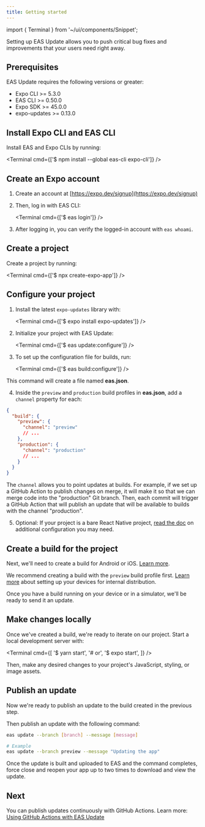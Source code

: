 ```yaml
---
title: Getting started
---
```


import { Terminal } from '~/ui/components/Snippet';

Setting up EAS Update allows you to push critical bug fixes and improvements that your users need right away.

## Prerequisites

EAS Update requires the following versions or greater:

- Expo CLI >= 5.3.0
- EAS CLI >= 0.50.0
- Expo SDK >= 45.0.0
- expo-updates >= 0.13.0

## Install Expo CLI and EAS CLI

Install EAS and Expo CLIs by running:

<Terminal cmd={['$ npm install --global eas-cli expo-cli']} />

## Create an Expo account

1. Create an account at [https://expo.dev/signup](https://expo.dev/signup)
2. Then, log in with EAS CLI:

   <Terminal cmd={['$ eas login']} />

3. After logging in, you can verify the logged-in account with `eas whoami`.

## Create a project

Create a project by running:

<Terminal cmd={['$ npx create-expo-app']} />

## Configure your project

1. Install the latest `expo-updates` library with:

   <Terminal cmd={['$ expo install expo-updates']} />

2. Initialize your project with EAS Update:

   <Terminal cmd={['$ eas update:configure']} />

3. To set up the configuration file for builds, run:

   <Terminal cmd={['$ eas build:configure']} />

This command will create a file named **eas.json**.

4. Inside the `preview` and `production` build profiles in **eas.json**, add a `channel` property for each:

```json
{
  "build": {
    "preview": {
      "channel": "preview"
      // ...
    },
    "production": {
      "channel": "production"
      // ...
    }
  }
}
```

The `channel` allows you to point updates at builds. For example, if we set up a GitHub Action to publish changes on merge, it will make it so that we can merge code into the "production" Git branch. Then, each commit will trigger a GitHub Action that will publish an update that will be available to builds with the channel "production".

5. Optional: If your project is a bare React Native project, [read the doc](/bare/updating-your-app) on additional configuration you may need.

## Create a build for the project

Next, we'll need to create a build for Android or iOS. [Learn more](/build/setup).

We recommend creating a build with the `preview` build profile first. [Learn more](/build/internal-distribution) about setting up your devices for internal distribution.

Once you have a build running on your device or in a simulator, we'll be ready to send it an update.

## Make changes locally

Once we've created a build, we're ready to iterate on our project. Start a local development server with:

<Terminal cmd={[
'$ yarn start',
'# or',
'$ expo start',
]} />

Then, make any desired changes to your project's JavaScript, styling, or image assets.

## Publish an update

Now we're ready to publish an update to the build created in the previous step.

Then publish an update with the following command:

```bash
eas update --branch [branch] --message [message]

# Example
eas update --branch preview --message "Updating the app"
```

Once the update is built and uploaded to EAS and the command completes, force close and reopen your app up to two times to download and view the update.

## Next

You can publish updates continuously with GitHub Actions. Learn more: [Using GitHub Actions with EAS Update](/eas-update/github-actions)
